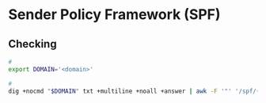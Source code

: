 # Sender Policy Framework (SPF)

## Checking

```sh
#
export DOMAIN='<domain>'

#
dig +nocmd "$DOMAIN" txt +multiline +noall +answer | awk -F '"' '/spf/{print $2}'
```
